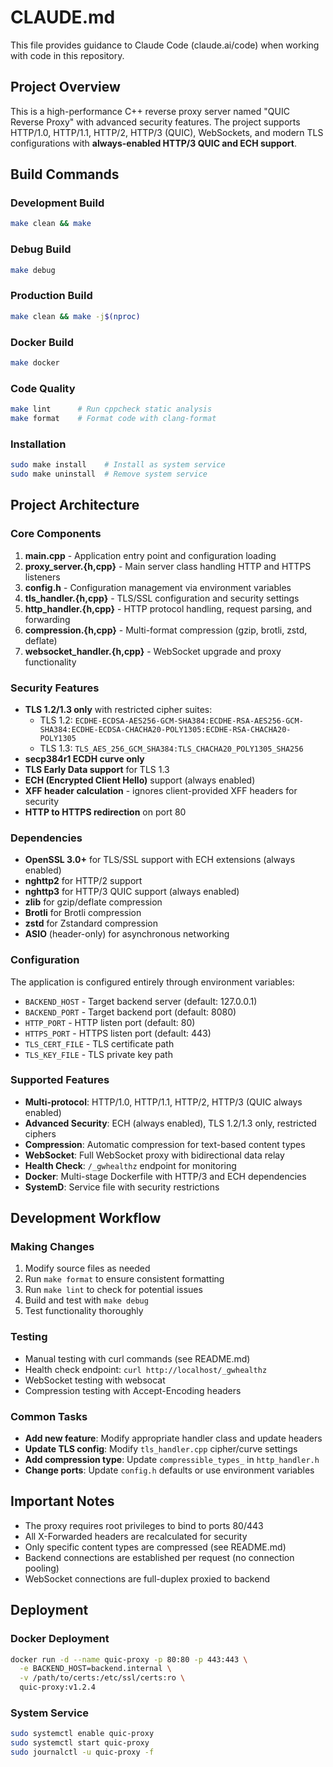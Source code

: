 # CLAUDE.md

This file provides guidance to Claude Code (claude.ai/code) when working with code in this repository.

## Project Overview

This is a high-performance C++ reverse proxy server named "QUIC Reverse Proxy" with advanced security features. The project supports HTTP/1.0, HTTP/1.1, HTTP/2, HTTP/3 (QUIC), WebSockets, and modern TLS configurations with **always-enabled HTTP/3 QUIC and ECH support**.

## Build Commands

### Development Build
```bash
make clean && make
```

### Debug Build
```bash
make debug
```

### Production Build
```bash
make clean && make -j$(nproc)
```

### Docker Build
```bash
make docker
```

### Code Quality
```bash
make lint      # Run cppcheck static analysis
make format    # Format code with clang-format
```

### Installation
```bash
sudo make install    # Install as system service
sudo make uninstall  # Remove system service
```

## Project Architecture

### Core Components

1. **main.cpp** - Application entry point and configuration loading
2. **proxy_server.{h,cpp}** - Main server class handling HTTP and HTTPS listeners
3. **config.h** - Configuration management via environment variables
4. **tls_handler.{h,cpp}** - TLS/SSL configuration and security settings
5. **http_handler.{h,cpp}** - HTTP protocol handling, request parsing, and forwarding
6. **compression.{h,cpp}** - Multi-format compression (gzip, brotli, zstd, deflate)
7. **websocket_handler.{h,cpp}** - WebSocket upgrade and proxy functionality

### Security Features

- **TLS 1.2/1.3 only** with restricted cipher suites:
  - TLS 1.2: `ECDHE-ECDSA-AES256-GCM-SHA384:ECDHE-RSA-AES256-GCM-SHA384:ECDHE-ECDSA-CHACHA20-POLY1305:ECDHE-RSA-CHACHA20-POLY1305`
  - TLS 1.3: `TLS_AES_256_GCM_SHA384:TLS_CHACHA20_POLY1305_SHA256`
- **secp384r1 ECDH curve only**
- **TLS Early Data support** for TLS 1.3
- **ECH (Encrypted Client Hello)** support (always enabled)
- **XFF header calculation** - ignores client-provided XFF headers for security
- **HTTP to HTTPS redirection** on port 80

### Dependencies

- **OpenSSL 3.0+** for TLS/SSL support with ECH extensions (always enabled)
- **nghttp2** for HTTP/2 support
- **nghttp3** for HTTP/3 QUIC support (always enabled)
- **zlib** for gzip/deflate compression
- **Brotli** for Brotli compression
- **zstd** for Zstandard compression
- **ASIO** (header-only) for asynchronous networking

### Configuration

The application is configured entirely through environment variables:
- `BACKEND_HOST` - Target backend server (default: 127.0.0.1)
- `BACKEND_PORT` - Target backend port (default: 8080)
- `HTTP_PORT` - HTTP listen port (default: 80)
- `HTTPS_PORT` - HTTPS listen port (default: 443)
- `TLS_CERT_FILE` - TLS certificate path
- `TLS_KEY_FILE` - TLS private key path

### Supported Features

- **Multi-protocol**: HTTP/1.0, HTTP/1.1, HTTP/2, HTTP/3 (QUIC always enabled)
- **Advanced Security**: ECH (always enabled), TLS 1.2/1.3 only, restricted ciphers
- **Compression**: Automatic compression for text-based content types  
- **WebSocket**: Full WebSocket proxy with bidirectional data relay
- **Health Check**: `/_gwhealthz` endpoint for monitoring
- **Docker**: Multi-stage Dockerfile with HTTP/3 and ECH dependencies
- **SystemD**: Service file with security restrictions

## Development Workflow

### Making Changes
1. Modify source files as needed
2. Run `make format` to ensure consistent formatting
3. Run `make lint` to check for potential issues
4. Build and test with `make debug`
5. Test functionality thoroughly

### Testing
- Manual testing with curl commands (see README.md)
- Health check endpoint: `curl http://localhost/_gwhealthz`
- WebSocket testing with websocat
- Compression testing with Accept-Encoding headers

### Common Tasks
- **Add new feature**: Modify appropriate handler class and update headers
- **Update TLS config**: Modify `tls_handler.cpp` cipher/curve settings
- **Add compression type**: Update `compressible_types_` in `http_handler.h`
- **Change ports**: Update `config.h` defaults or use environment variables

## Important Notes

- The proxy requires root privileges to bind to ports 80/443
- All X-Forwarded headers are recalculated for security
- Only specific content types are compressed (see README.md)
- Backend connections are established per request (no connection pooling)
- WebSocket connections are full-duplex proxied to backend

## Deployment

### Docker Deployment
```bash
docker run -d --name quic-proxy -p 80:80 -p 443:443 \
  -e BACKEND_HOST=backend.internal \
  -v /path/to/certs:/etc/ssl/certs:ro \
  quic-proxy:v1.2.4
```

### System Service
```bash
sudo systemctl enable quic-proxy
sudo systemctl start quic-proxy
sudo journalctl -u quic-proxy -f
```
